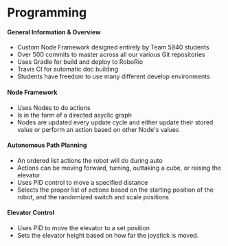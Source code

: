 # Programming

#### General Information & Overview

* Custom Node Framework designed entirely by Team 5940 students
* Over 500 commits to master across all our various Git repositories
* Uses Gradle for build and deploy to RoboRio
* Travis CI for automatic doc building
* Students have freedom to use many different develop environments

#### Node Framework

* Uses Nodes to do actions
* Is in the form of a directed asyclic graph
* Nodes are updated every update cycle and either update their stored value or perform an action based on other Node's values

#### Autonomous Path Planning

* An ordered list actions the robot will do during auto
* Actions can be moving forward, turning, outtaking a cube, or raising the elevator
* Uses PID control to move a specified distance
* Selects the proper list of actions based on the starting position of the robot, and the randomized switch and scale positions

#### Elevator Control

* Uses PID to move the elevator to a set position
* Sets the elevator height based on how far the joystick is moved. 
